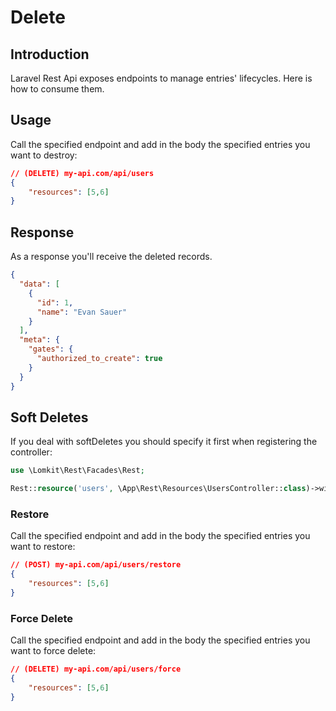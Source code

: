 # Delete

## Introduction

Laravel Rest Api exposes endpoints to manage entries' lifecycles. Here is how to consume them.

## Usage

Call the specified endpoint and add in the body the specified entries you want to destroy:

```json
// (DELETE) my-api.com/api/users
{
    "resources": [5,6]
}
```

## Response

As a response you'll receive the deleted records.

```json
{
  "data": [
    {
      "id": 1,
      "name": "Evan Sauer"
    }
  ],
  "meta": {
    "gates": {
      "authorized_to_create": true
    }
  }
}
```

## Soft Deletes

If you deal with softDeletes you should specify it first when registering the controller:

```php [api.php]
use \Lomkit\Rest\Facades\Rest;

Rest::resource('users', \App\Rest\Resources\UsersController::class)->withSoftDeletes()
```

### Restore

Call the specified endpoint and add in the body the specified entries you want to restore:

```json
// (POST) my-api.com/api/users/restore
{
    "resources": [5,6]
}
```

### Force Delete

Call the specified endpoint and add in the body the specified entries you want to force delete:

```json
// (DELETE) my-api.com/api/users/force
{
    "resources": [5,6]
}
```
